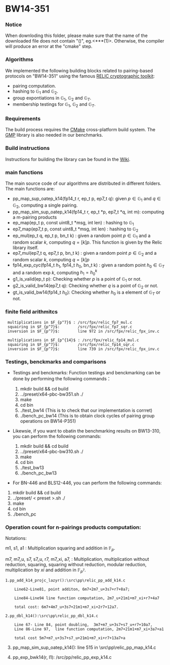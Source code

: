 # BW14-351
### Notice
When downloding this folder, please make sure that the name of the  downloaded file does not contain "()", eg.<***(1)>.
Otherwise, the compiler will produce an error at the "cmake" step. 

### Algorithms

We implemented the following building blocks related to pairing-based protocols on "BW14-351" using the famous [RELIC cryptographic toolkit](https://github.com/relic-toolkit/relic):
* pairing computation.
*  hashing to  $\mathbb{G}_1$ and $\mathbb{G}_2$.
*  group expontiations in  $\mathbb{G}_1$, $\mathbb{G}_2$ and  $\mathbb{G}_T$.
*  membership testings for $\mathbb{G}_1$, $\mathbb{G}_2$ and  $\mathbb{G}_T$.
### Requirements

The build process requires the [CMake](https://cmake.org/) cross-platform build system. The [GMP](https://gmplib.org/) library is also needed in our benchmarks.

### Build instructions

Instructions for building the library can be found in the [Wiki](https://github.com/relic-toolkit/relic/wiki/Building).


### main functions
  
The main source code of our algorithms are distributed in different folders.  The main functions are:
* pp_map_sup_oatep_k14(fp14_t r, ep_t p, ep7_t q): given $p\in  \mathbb{G}_1$ and $q\in \mathbb{G}_2$,  computing a single pairing.
* pp_map_sim_sup_oatep_k14(fp14_t r,  ep_t *p,   ep7_t *q, int m): computing a m-pairing products
* ep_map(ep_t p, const uint8_t *msg, int len) : hashing to $\mathbb{G}_1$
* ep7_map(ep7_t p, const uint8_t *msg, int len) : hashing to $\mathbb{G}_2$
* ep_mul(ep_t q, ep_t p, bn_t k) : given a random point $p\in \mathbb{G}_1$ and a random scalar $k$, computing $q=[k]p$. This function is given by the Relic library itself.
* ep7_mul(ep7_t q, ep7_t p, bn_t k) : given a random point $p\in \mathbb{G}_2$ and a random scalar $k$, computing $q=[k]p$
* fp14_exp_cyc(fp14_t $h_1$, fp14_t $h_0$,  bn_t k) : given a random point $h_0\in \mathbb{G}_T$ and a random exp $k$, computing $h_1={h_0}^k$
* g1_is_valid(ep_t p): Checking whether $p$ is a point of $\mathbb{G}_1$ or not.
* g2_is_valid_bw14(ep7_t q): Checking whether $q$ is a point of $\mathbb{G}_2$ or not.
* gt_is_valid_bw14(fp14_t $h_0$): Checking whether $h_0$ is a element of $\mathbb{G}_T$ or not.

### finite field arithmitcs
     multiplications in $F_{p^7}$ : /src/fpx/relic_fp7_mul.c
     squairing in $F_{p^7}$:        /src/fpx/relic_fp7_sqr.c
     inversion in $F_{p^7}$:        line 972 in /src/fpx/relic_fpx_inv.c 
    
     multiplications in $F_{p^{14}$ : /src/fpx/relic_fp14_mul.c
     squairing in $F_{p^7}$:        /src/fpx/relic_fp14_sqr.c
     inversion in $F_{p^7}$:        line 739 in /src/fpx/relic_fpx_inv.c 



### Testings, benckmarks and comparisons
* Testings and benckmarks: Function testings and benckmarking can be done by performing the following commands：

    1. mkdir build && cd build 
    2. ../preset/x64-pbc-bw351.sh ./
    3. make
    4. cd bin 
    5. ./test_bw14 (This is to check that our implementation is corrret)
    6. ./bench_pc_bw14 (This is to obtain clock cycles of pairing group operations on BW14-P351)
  
 * Likewsie, if you want to obatin the benchmarking results on BW13-310, you can perform the following commands:
     1. mkdir build && cd build 
    2. ../preset/x64-pbc-bw310.sh ./
    3. make
    4. cd bin 
    5. ./test_bw13 
    6. ./bench_pc_bw13
 
 *  For BN-446 and BLS12-446, you can perform the following commands:
   1. mkdir build && cd build 
   2. ../preset/ < preset >.sh ./
   3. make
   4. cd bin 
   5. ./bench_pc

### Operation count for n-pairings products computation:
Notations:

m1, s1, a1 : Multiplication squaring and addition in $\mathbb{F}_{p}$.

m7, m7_u, s7, s7_u, r7, m7_xi, a7, : Multiplication, multiplication without reduction, squaring, squaring without reduction, modular reduction, multiplication by $xi$ and addition in $\mathbb{F}_{p^{7}}$.


    1.pp_add_k14_projc_lazyr():\src\pp\relic_pp_add_k14.c
    
        Line62-Line81, point additon, 6m7+2m7_u+3s7+r7+8a7;
       
        Line84-Line94 line function computation, 2m7_u+21m1+m7_xi+r7+4a7
        
        total cost: 6m7+4m7_u+3s7+21m1+m7_xi+2r7+12a7.
    
    2.pp_dbl_k14():\src\pp\relic_pp_dbl_k14.c
    
        Line 67- Line 84, point doubling,  3m7+m7_u+3s7+s7_u+r7+10a7,
        Line 86-Line 97,  line function computation, 2m7+21m1+m7_xi+3a7+a1
        
        total cost 5m7+m7_u+3s7+s7_u+21m1+m7_xi+r7+13a7+a

   3. pp_map_sim_sup_oatep_k14(): line 515 in \src\pp\relic_pp_map_k14.c
   
  
   4. pp_exp_bwk14(r, l1): /src/pp/relic_pp_exp_k14.c

 
